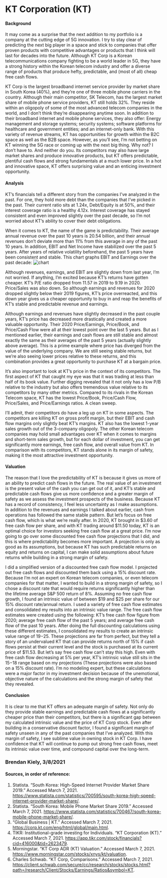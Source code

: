 # KT Corporation (KT)

#### Background
It may come as a surprise that the next addition to my portfolio is a company at the cutting edge of 5G innovation. I try to stay clear of predicting the next big player in a space and stick to companies that offer proven products with competitive advantages or products that I think will last for decades into the future. Although KT Corp is a Korean telecommunications company fighting to be a world leader in 5G, they have a strong history within the Korean telecom industry and offer a diverse range of products that produce hefty, predictable, and (most of all) cheap free cash flows. 

KT Corp is the largest broadband internet service provider by market share in South Korea (40%), and they’re one of three mobile phone carriers in the country. Although their main competitor, SK Telecom, has the largest market share of mobile phone service providers, KT still holds 32%. They reside within an oligopoly of some of the most advanced telecom companies in the world, and I don’t think they’re disappearing anytime soon. In addition to their broadband internet and mobile phone services, they also offer: Energy management and storage systems; security systems; software platforms for healthcare and government entities; and an internet-only bank. With this variety of revenue streams, KT has opportunities for growth within the B2C space as well as the B2B space. However, as you’ll see, I’m not betting on KT winning the 5G race or coming up with the next big thing. Why not? I don’t have to. And neither do you. Its competitors may also have large market shares and produce innovative products, but KT offers predictable, plentiful cash flows and strong fundamentals at a much lower price. In a hot and innovative space, KT offers surprising value and an enticing investment opportunity.

#### Analysis


KT’s financials tell a different story from the companies I’ve analyzed in the past. For one, they hold more debt than the companies that I’ve picked in the past. Their current ratio sits at 1.24x, Debt/Equity is at 50%, and their interest coverage ratio is a healthy 4.12x. Interest coverage has stayed consistent and even improved slightly over the past decade, so I’m not worried about KT’s ability to cover their debt obligations. 

When it comes to KT, the name of the game is predictability. Their average annual revenue over the past 10 years is 20.54 billion, and their annual revenues don’t deviate more than 11% from this average in any of the past 10 years. In addition, EBIT and Net Income have stabilized over the past 5 years. After years of relative volatility beforehand, the past 5 years have been consistent and stable. This chart graphs EBIT and Earnings over the past decade:
![chart](https://user-images.githubusercontent.com/72818268/110356693-8090d080-8008-11eb-9d38-4c2188e637a2.png)

Although revenues, earnings, and EBIT are slightly down from last year, I’m not worried. If anything, I’m excited because KT’s returns have gotten cheaper. KT’s P/E ratio dropped from 11.57 in 2019 to 9.19 in 2020. Price/Sales was also down. So although earnings and revenues for 2020 dropped slightly below their 2019 figures, KT’s price overreacted, and this down year gives us a cheaper opportunity to buy in and reap the benefits of KT’s stable and predictable revenue and earnings. 

Although earnings and revenues have slightly decreased in the past couple years, KT’s price has decreased more drastically and created a more valuable opportunity. Their 2020 Price/Earnings, Price/Book, and Price/Cash Flow were all at their lowest point over the last 5 years. But as I mentioned earlier, their earnings and cash flows are still stable and almost exactly the same as their averages of the past 5 years (actually slightly above average). This is a prime example where price has diverged from the value of the underlying company. We are still seeing stable returns, but we’re also seeing lower prices relative to these returns, and this combination provides a great opportunity to purchase KT at a bargain price.

It’s also important to look at KT’s price in the context of its competitors. The first aspect of KT that caught my eye was that it was trading at less than half of its book value. Further digging revealed that it not only has a low P/B relative to the industry but also offers tremendous value relative to its competitors by many other metrics. Compared to its rivals in the Korean Telecom space, KT has the lowest Price/Book, Price/Cash Flow, Price/Sales, and Price/Earnings ratios. A clean sweep.

I’ll admit, their competitors do have a leg up on KT in some aspects. The competitors are killing KT on gross profit margin, but their EBIT and cash flow margins only slightly beat KT’s margins. KT also has the lowest 1-year sales growth out of the 3-company oligopoly. The other Korean telecom companies may hold small advantages over KT when it comes to margins and short-term sales growth, but for each dollar of investment, you can get significantly more earnings, free cash flow, and overall value from KT. In comparison with its competitors, KT stands alone in its margin of safety, making it the most attractive investment opportunity.

#### Valuation

The reason that I love the predictability of KT is because it gives us more of an ability to predict cash flows in the future. The real value of an investment is the present value of the cash you can get out of it, and KT’s stable and predictable cash flows give us more confidence and a greater margin of safety as we assess the investment prospects of the business. Because KT has a record of consistency, I feel less uncertainty as I make assumptions. In addition to the revenues and earnings I talked about earlier, cash from operations has followed the same stable pattern. But let’s focus on free cash flow, which is what we’re really after. In 2020, KT brought in $3.60 of free cash flow per share, and with KT trading around $11.50 today, KT is an optimal choice for investors seeking free cash flow at a great price. I’m now going to go over some discounted free cash flow projections that I did, and this is where predictability becomes more important. A projection is only as good as its assumptions, but because KT has such predictable returns on equity and returns on capital, I can make solid assumptions about future returns while building in a strong margin of safety. 

  I did a simplified version of a discounted free cash flow model. I projected out free cash flows and discounted them back using a 15% discount rate. Because I’m not an expert on Korean telecom companies, or even telecom companies for that matter, I wanted to build in a strong margin of safety, so I chose a discount rate that would require returns significantly higher than the lifetime average S&P 500 return of 8%. Assuming no free cash flow growth, I found an intrinsic value of between $19 and $25 per share for our 15% discount rate/annual return. I used a variety of free cash flow estimates and consolidated my results into an intrinsic value range. The free cash flow estimates were created using the following: KT’s free cash flow figure from 2020; average free cash flow of the past 5 years; and average free cash flow of the past 10 years. After doing the full discounting calculations using these different estimates, I consolidated my results to create an intrinsic value range of $19-$25. These projections are far from perfect, but they tell a story of an undervalued KT that can provide returns north of 15% if cash flows persist at their current level and the stock is purchased at its current price of $11.53. But let’s say free cash flow can’t stay this high. Even with free cash flow decreasing at 5% per year, KT’s intrinsic value still sits in the $15-$18 range based on my projections (These projections were also based on a 15% discount rate). I’m no modeling expert, but these calculations were a major factor in my investment decision because of the unemotional, objective nature of the calculations and the strong margin of safety that they revealed.
  
#### Conclusion

It is clear to me that KT offers an adequate margin of safety. Not only do they provide stable earnings and predictable cash flows at a significantly cheaper price than their competitors, but there is a significant gap between my calculated intrinsic value and the price of KT Corp stock. Even after building in a conservative discount factor, I found a significant margin of safety unseen in any of the past companies that I’ve analyzed. With this margin of safety, I see sublime value in owning stock in KT Corp. I have confidence that KT will continue to pump out strong free cash flows, meet its intrinsic value over time, and compound capital over the long-term.

### Brendan Kiely, 3/8/2021

#### Sources, in order of reference:

1. Statista. “South Korea: High-Speed Internet Provider Market Share 2019.” Accessed March 7, 2021. https://www.statista.com/statistics/700595/south-korea-high-speed-internet-provider-market-share/.
2. Statista. “South Korea: Mobile Phone Market Share 2019.” Accessed March 7, 2021. https://www.statista.com/statistics/700467/south-korea-mobile-phone-market-share/.
3. “Global Business | KT.” Accessed March 7, 2021. https://corp.kt.com/eng/html/global/main.html.
4. TIKR: Institutional-grade investing for Individuals. “KT Corporation (KT).” Accessed March 7, 2021. https://app.tikr.com/stock/financials?cid=416000&tid=2623479.
5. Morningstar. “KT Corp ADR (KT) Valuation.” Accessed March 7, 2021. https://www.morningstar.com/stocks/xnys/kt/valuation.
6. Charles Schwab. “KT Corp, Comparisons.” Accessed March 7, 2021. https://client.schwab.com/secure/cc/research/stocks/stocks.html?path=/research/Client/Stocks/Earnings/Ratios&symbol=KT.

  

